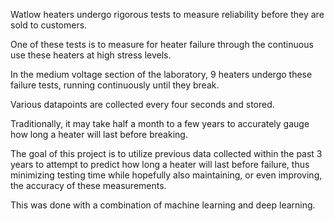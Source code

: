 Watlow heaters undergo rigorous tests to measure reliability before they are sold to customers. 

One of these tests is to measure for heater failure through the continuous use these heaters at high stress levels. 

In the medium voltage section of the laboratory, 9 heaters undergo these failure tests, running continuously until they break.

Various datapoints are collected every four seconds and stored. 

Traditionally, it may take half a month to a few years to accurately gauge how long a heater will last before breaking. 

The goal of this project is to utilize previous data collected within the past 3 years to attempt to predict how long a heater will last before failure, thus minimizing testing time while hopefully also maintaining, or even improving, the accuracy of these measurements. 

This was done with a combination of machine learning and deep learning.
